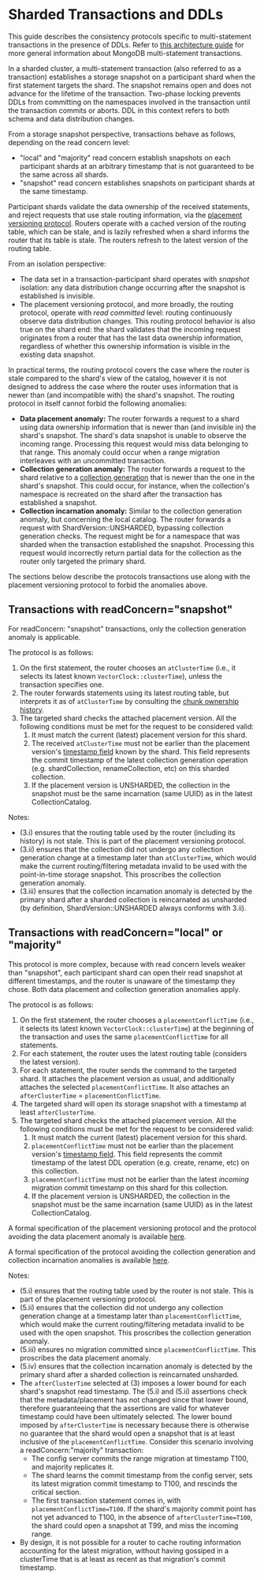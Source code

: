 # Sharded Transactions and DDLs

This guide describes the consistency protocols specific to multi-statement transactions in the presence
of DDLs. Refer to [this architecture guide](https://github.com/mongodb/mongo/blob/8a79395deff895f18b8878ff4567c9fb309a7c64/src/mongo/db/s/README_sessions_and_transactions.md#transactions) for more general information about MongoDB multi-statement transactions.

In a sharded cluster, a multi-statement transaction (also referred to as a transaction)
establishes a storage snapshot on a participant shard when the first statement targets the shard.
The snapshot remains open and does not advance for the lifetime of the transaction. Two-phase
locking prevents DDLs from committing on the namespaces involved in the transaction until the
transaction commits or aborts. DDL in this context refers to both schema and data distribution
changes.

From a storage snapshot perspective, transactions behave as follows, depending on the read
concern level:

- "local" and "majority" read concern establish snapshots on each participant shards at an
  arbitrary timestamp that is not guaranteed to be the same across all shards.
- "snapshot" read concern establishes snapshots on participant shards at the same timestamp.

Participant shards validate the data ownership of the received statements, and reject requests that
use stale routing information, via the [placement versioning protocol](https://github.com/mongodb/mongo/blob/8a79395deff895f18b8878ff4567c9fb309a7c64/src/mongo/db/s/README_versioning_protocols.md).
Routers operate with a cached version of the routing table, which can be stale, and is lazily
refreshed when a shard informs the router that its table is stale. The routers refresh to the
latest version of the routing table.

From an isolation perspective:

- The data set in a transaction-participant shard operates with _snapshot_ isolation: any data
  distribution change occurring after the snapshot is established is invisible.
- The placement versioning protocol, and more broadly, the routing protocol, operate with _read
  committed_ level: routing continuously observe data distribution changes. This routing protocol
  behavior is also true on the shard end: the shard validates that the incoming request originates from
  a router that has the last data ownership information, regardless of whether this ownership
  information is visible in the existing data snapshot.

In practical terms, the routing protocol covers the case where the router is stale compared to the
shard's view of the catalog, however it is not designed to address the case where the router uses
information that is newer than (and incompatible with) the shard's snapshot. The routing protocol
in itself cannot forbid the following anomalies:

- **Data placement anomaly:** The router forwards a request to a shard using data ownership
  information that is newer than (and invisible in) the shard's snapshot. The shard's data snapshot is
  unable to observe the incoming range. Processing this request would miss data belonging to that
  range. This anomaly could occur when a range migration interleaves with an uncommitted transaction.
- **Collection generation anomaly:** The router forwards a request to the shard relative to a
  [collection generation](https://github.com/mongodb/mongo/blob/master/src/mongo/db/catalog/README_terminology.md)
  that is newer than the one in the shard's snapshot. This could occur, for instance, when the
  collection's namespace is recreated on the shard after the transaction has established a snapshot.
- **Collection incarnation anomaly:** Similar to the collection generation anomaly, but concerning
  the local catalog. The router forwards a request with ShardVersion::UNSHARDED, bypassing collection
  generation checks. The request might be for a namespace that was sharded when the transaction
  established the snapshot. Processing this request would incorrectly return partial data for the
  collection as the router only targeted the primary shard.

The sections below describe the protocols transactions use along with the placement versioning
protocol to forbid the anomalies above.

## Transactions with readConcern="snapshot"

For readConcern: "snapshot" transactions, only the collection generation anomaly is applicable.

The protocol is as follows:

1. On the first statement, the router chooses an `atClusterTime` (i.e., it selects its latest known
   `VectorClock::clusterTime`), unless the transaction specifies one.
1. The router forwards statements using its latest routing table, but interprets it as of
   `atClusterTime` by consulting the [chunk ownership history](https://github.com/mongodb/mongo/blob/6afc3207668d5dca4e7168bdb089f74bc299ef06/src/mongo/s/catalog/type_chunk.h#L295-L296).
1. The targeted shard checks the attached placement version. All the following conditions must be
   met for the request to be considered valid:
   1. It must match the current (latest) placement version for this shard.
   1. The received `atClusterTime` must not be earlier than the placement version's [timestamp field](https://github.com/mongodb/mongo/blob/8a79395deff895f18b8878ff4567c9fb309a7c64/src/mongo/db/s/README_versioning_protocols.md#shard-version) known by the shard.
      This field represents the commit timestamp of the latest collection generation operation
      (e.g. shardCollection, renameCollection, etc) on this sharded collection.
   1. If the placement version is UNSHARDED, the collection in the snapshot must be the same
      incarnation (same UUID) as in the latest CollectionCatalog.

Notes:

- (3.i) ensures that the routing table used by the router (including its history) is not stale. This
  is part of the placement versioning protocol.
- (3.ii) ensures that the collection did not undergo any collection generation change at a timestamp
  later than `atClusterTime`, which would make the current routing/filtering metadata invalid to be used
  with the point-in-time storage snapshot. This proscribes the collection generation anomaly.
- (3.iii) ensures that the collection incarnation anomaly is detected by the primary shard after a
  sharded collection is reincarnated as unsharded (by definition, ShardVersion::UNSHARDED always conforms with 3.ii).

## Transactions with readConcern="local" or "majority"

This protocol is more complex, because with read concern levels weaker than "snapshot", each
participant shard can open their read snapshot at different timestamps, and the router is unaware
of the timestamp they chose. Both data placement and collection generation anomalies apply.

The protocol is as follows:

1. On the first statement, the router chooses a `placementConflictTime` (i.e., it selects its latest known
   `VectorClock::clusterTime`) at the beginning of the transaction and uses the same
   `placementConflictTime` for all statements.
1. For each statement, the router uses the latest routing table (considers the latest version).
1. For each statement, the router sends the command to the targeted shard. It attaches the placement
   version as usual, and additionally attaches the selected `placementConflictTime`. It also
   attaches an `afterClusterTime` = `placementConflictTime`.
1. The targeted shard will open its storage snapshot with a timestamp at least `afterClusterTime`.
1. The targeted shard checks the attached placement version. All the following conditions must be
   met for the request to be considered valid:
   1. It must match the current (latest) placement version for this shard.
   1. `placementConflictTime` must not be earlier than the placement version's [timestamp field](https://github.com/mongodb/mongo/blob/8a79395deff895f18b8878ff4567c9fb309a7c64/src/mongo/db/s/README_versioning_protocols.md#shard-version).
      This field represents the commit timestamp of the latest DDL operation (e.g. create, rename,
      etc) on this collection.
   1. `placementConflictTime` must not be earlier than the latest _incoming_ migration commit timestamp on this
      shard for this collection.
   1. If the placement version is UNSHARDED, the collection in the snapshot must be the same
      incarnation (same UUID) as in the latest CollectionCatalog.

A formal specification of the placement versioning protocol and the protocol avoiding the data
placement anomaly is available [here](/src/mongo/tla_plus/TxnsMoveRange).

A formal specification of the protocol avoiding the collection generation and collection incarnation
anomalies is available [here](/src/mongo/tla_plus/TxnsCollectionIncarnation).

Notes:

- (5.i) ensures that the routing table used by the router is not stale. This is part of the placement
  versioning protocol.
- (5.ii) ensures that the collection did not undergo any collection generation change at a timestamp
  later than `placementConflictTime`, which would make the current routing/filtering metadata
  invalid to be used with the open snapshot. This proscribes the collection generation anomaly.
- (5.iii) ensures no migration committed since `placementConflictTime`. This proscribes the data
  placement anomaly.
- (5.iv) ensures that the collection incarnation anomaly is detected by the primary shard after a
  sharded collection is reincarnated unsharded.
- The `afterClusterTime` selected at (3) imposes a lower bound for each shard's snapshot read
  timestamp. The (5.i) and (5.ii) assertions check that the metadata/placement has not changed since
  that lower bound, therefore guaranteeing that the assertions are valid for whatever timestamp could
  have been ultimately selected. The lower bound imposed by `afterClusterTime` is necessary because
  there is otherwise no guarantee that the shard would open a snapshot that is at least inclusive of
  the `placementConflictTime`. Consider this scenario involving a readConcern:"majority" transaction:
  - The config server commits the range migration at timestamp T100, and majority replicates it.
  - The shard learns the commit timestamp from the config server, sets its latest migration commit
    timestamp to T100, and rescinds the critical section.
  - The first transaction statement comes in, with `placementConflictTime=T100`. If the
    shard's majority commit point has not yet advanced to T100, in the absence of `afterClusterTime=T100`,
    the shard could open a snapshot at T99, and miss the incoming range.
- By design, it is not possible for a router to cache routing information accounting for the
  latest migration, without having gossiped in a clusterTime that is at least as recent as that
  migration's commit timestamp.
